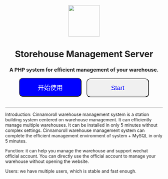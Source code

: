 <center><img src="https://s1.ax1x.com/2022/05/17/O4wwRK.jpg" width="100" height="100"></center>

<center><h1>Storehouse Management Server</h1></center>

<center><h3>A PHP system for efficient management of your warehouse.</h3></center>

<center>
  <a href="/zh-cn/"><button style="width:200px;height:60px;background-color:blue;color:white;font-size:20px;border-radius:12px;">开始使用</button></a>
  &nbsp;&nbsp;
  <a href="/en-us/"><button style="width:200px;height:60px;background-color:#F0F0F0;color:blue;font-size:20px;border-radius:12px;">Start</button></a>
</center>

<br>
<hr>

Introduction: Cinnamoroll warehouse management system is a station building system centered on warehouse management. It can efficiently manage multiple warehouses. It can be installed in only 5 minutes without complex settings. Cinnamoroll warehouse management system can complete the efficient management environment of system + MySQL in only 5 minutes.

Function: it can help you manage the warehouse and support wechat official account. You can directly use the official account to manage your warehouse without opening the website.

Users: we have multiple users, which is stable and fast enough.
